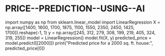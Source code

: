 # PRICE--PREDICTION--USING--AI
import numpy as np
from sklearn.linear_model import LinearRegression
X = np.array([1400, 1600, 1700, 1875, 1100, 1550, 2350, 2450, 1425, 1700]).reshape(-1, 1)
y = np.array([245, 312, 279, 308, 199, 219, 405, 324, 319, 255])
model = LinearRegression()
model.fit(X, y)
predicted_price = model.predict([[2000]])
print("Predicted price for a 2000 sq. ft. house:", predicted_price[0])
